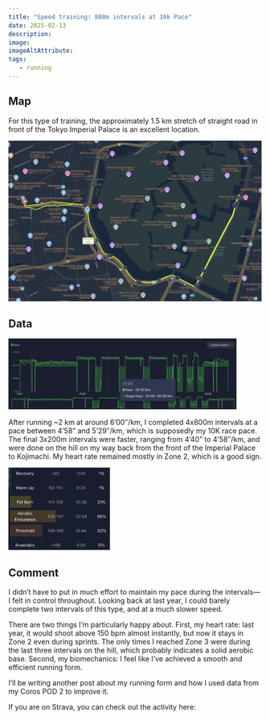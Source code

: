 ```yaml
---
title: "Speed training: 800m intervals at 10k Pace"
date: 2025-02-13
description: 
image:
imageAltAttribute:
tags:
   - running
---
```

## Map
For this type of training, the approximately 1.5 km stretch of straight road in front of the Tokyo Imperial Palace is an excellent location.

![](/images/map-post-1.png)

## Data
<img src="/images/post-2.png" style="max-width:90%"/>


After running ~2 km at around 6’00″/km, I completed 4x800m intervals at a pace between 4’58” and 5’29″/km, which is supposedly my 10K race pace. The final 3x200m intervals were faster, ranging from 4’40” to 4’58″/km, and were done on the hill on my way back from the front of the Imperial Palace to Kojimachi.
My heart rate remained mostly in Zone 2, which is a good sign.

<img src="/images/post-3.png" style="max-width:40%"/>
<!-- ![](/images/post-3.png) -->

## Comment

I didn’t have to put in much effort to maintain my pace during the intervals—I felt in control throughout. Looking back at last year, I could barely complete two intervals of this type, and at a much slower speed.

There are two things I’m particularly happy about. First, my heart rate: last year, it would shoot above 150 bpm almost instantly, but now it stays in Zone 2 even during sprints. The only times I reached Zone 3 were during the last three intervals on the hill, which probably indicates a solid aerobic base. Second, my biomechanics: I feel like I’ve achieved a smooth and efficient running form.

I’ll be writing another post about my running form and how I used data from my Coros POD 2 to improve it.

If you are on Strava, you can check out the activity here:

<div class="strava-embed-placeholder" data-embed-type="activity" data-embed-id="13613789658" data-style="standard" data-from-embed="false"></div><script src="https://strava-embeds.com/embed.js"></script>